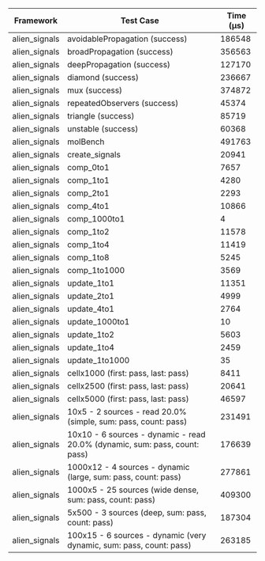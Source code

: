 | Framework | Test Case | Time (μs) |
| --- | --- | --- |
| alien_signals | avoidablePropagation (success) | 186548 |
| alien_signals | broadPropagation (success) | 356563 |
| alien_signals | deepPropagation (success) | 127170 |
| alien_signals | diamond (success) | 236667 |
| alien_signals | mux (success) | 374872 |
| alien_signals | repeatedObservers (success) | 45374 |
| alien_signals | triangle (success) | 85719 |
| alien_signals | unstable (success) | 60368 |
| alien_signals | molBench | 491763 |
| alien_signals | create_signals | 20941 |
| alien_signals | comp_0to1 | 7657 |
| alien_signals | comp_1to1 | 4280 |
| alien_signals | comp_2to1 | 2293 |
| alien_signals | comp_4to1 | 10866 |
| alien_signals | comp_1000to1 | 4 |
| alien_signals | comp_1to2 | 11578 |
| alien_signals | comp_1to4 | 11419 |
| alien_signals | comp_1to8 | 5245 |
| alien_signals | comp_1to1000 | 3569 |
| alien_signals | update_1to1 | 11351 |
| alien_signals | update_2to1 | 4999 |
| alien_signals | update_4to1 | 2764 |
| alien_signals | update_1000to1 | 10 |
| alien_signals | update_1to2 | 5603 |
| alien_signals | update_1to4 | 2459 |
| alien_signals | update_1to1000 | 35 |
| alien_signals | cellx1000 (first: pass, last: pass) | 8411 |
| alien_signals | cellx2500 (first: pass, last: pass) | 20641 |
| alien_signals | cellx5000 (first: pass, last: pass) | 46597 |
| alien_signals | 10x5 - 2 sources - read 20.0% (simple, sum: pass, count: pass) | 231491 |
| alien_signals | 10x10 - 6 sources - dynamic - read 20.0% (dynamic, sum: pass, count: pass) | 176639 |
| alien_signals | 1000x12 - 4 sources - dynamic (large, sum: pass, count: pass) | 277861 |
| alien_signals | 1000x5 - 25 sources (wide dense, sum: pass, count: pass) | 409300 |
| alien_signals | 5x500 - 3 sources (deep, sum: pass, count: pass) | 187304 |
| alien_signals | 100x15 - 6 sources - dynamic (very dynamic, sum: pass, count: pass) | 263185 |
